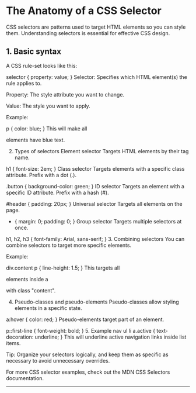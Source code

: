 # The Anatomy of a CSS Selector

CSS selectors are patterns used to target HTML elements so you can style them. Understanding selectors is essential for effective CSS design.

## 1. Basic syntax

A CSS rule-set looks like this:


selector {
  property: value;
}
Selector: Specifies which HTML element(s) the rule applies to.

Property: The style attribute you want to change.

Value: The style you want to apply.

Example:

p {
  color: blue;
}
This will make all <p> elements have blue text.

2. Types of selectors
Element selector
Targets HTML elements by their tag name.

h1 {
  font-size: 2em;
}
Class selector
Targets elements with a specific class attribute. Prefix with a dot (.).

.button {
  background-color: green;
}
ID selector
Targets an element with a specific ID attribute. Prefix with a hash (#).

#header {
  padding: 20px;
}
Universal selector
Targets all elements on the page.

* {
  margin: 0;
  padding: 0;
}
Group selector
Targets multiple selectors at once.

h1, h2, h3 {
  font-family: Arial, sans-serif;
}
3. Combining selectors
You can combine selectors to target more specific elements.

Example:

div.content p {
  line-height: 1.5;
}
This targets all <p> elements inside a <div> with class "content".

4. Pseudo-classes and pseudo-elements
Pseudo-classes allow styling elements in a specific state.

a:hover {
  color: red;
}
Pseudo-elements target part of an element.

p::first-line {
  font-weight: bold;
}
5. Example
nav ul li a.active {
  text-decoration: underline;
}
This will underline active navigation links inside list items.

Tip: Organize your selectors logically, and keep them as specific as necessary to avoid unnecessary overrides.

For more CSS selector examples, check out the MDN CSS Selectors documentation.


---
